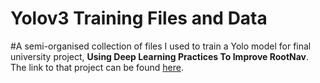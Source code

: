 # Yolov3 Training Files and Data


#A semi-organised collection of files I used to train a Yolo model for final university project, <b>Using Deep Learning Practices To Improve RootNav</b>.  
The link to that project can be found <a href="https://github.com/I-Alpha/RootNav-With-OpenCV-Yolov3">here</a>.
